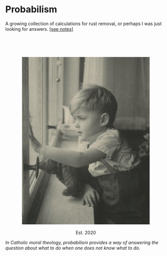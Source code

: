 # Probabilism
A growing collection of calculations for rust removal, or perhaps I was just looking for answers. <a href="notes/notes.pdf">[see notes]</a>

<br>
<br>
<br>
<p align="center">
<img src="img/KU-around-1948.jpg" width="400">
</p>

<p align="center">
Est. 2020
</p>

<i>In Catholic moral theology, probabilism provides a way of answering the question about what to do when one does not know what to do.</i>

